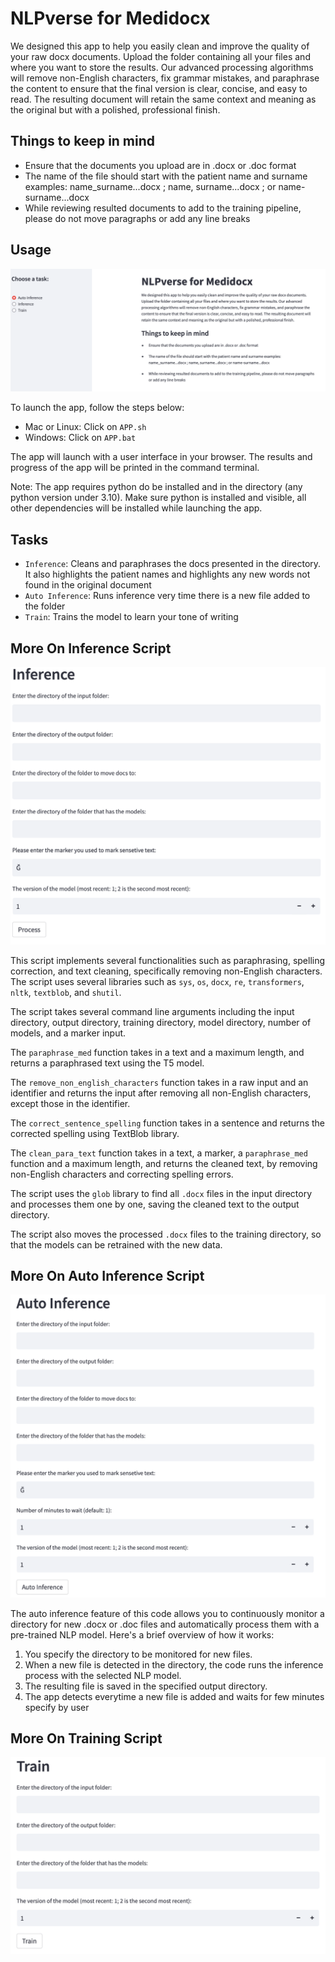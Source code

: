 # NLPverse for Medidocx

We designed this app to help you easily clean and improve the quality of your raw docx documents. Upload the folder containing all your files and where you want to store the results. Our advanced processing algorithms will remove non-English characters, fix grammar mistakes, and paraphrase the content to ensure that the final version is clear, concise, and easy to read. The resulting document will retain the same context and meaning as the original but with a polished, professional finish.

## Things to keep in mind
- Ensure that the documents you upload are in .docx or .doc format
- The name of the file should start with the patient name and surname examples: name_surname...docx ; name, surname...docx ; or name-surname...docx
- While reviewing resulted documents to add to the training pipeline, please do not move paragraphs or add any line breaks

## Usage

![Header Image](./images/header.png)

To launch the app, follow the steps below:

- Mac or Linux: Click on `APP.sh`
- Windows: Click on `APP.bat`

The app will launch with a user interface in your browser. The results and progress of the app will be printed in the command terminal.

Note: The app requires python do be installed and in the directory (any python version under 3.10). Make sure python is installed and visible, all other dependencies will be installed while launching the app.

## Tasks
- `Inference`: Cleans and paraphrases the docs presented in the directory. It also highlights the patient names and highlights any new words not found in the original document
- `Auto Inference`: Runs inference very time there is a new file added to the folder  
- `Train`: Trains the model to learn your tone of writing

## More On Inference Script

![Inference Page](./images/inference.png)

This script implements several functionalities such as paraphrasing, spelling correction, and text cleaning, specifically removing non-English characters. The script uses several libraries such as `sys`, `os`, `docx`, `re`, `transformers`, `nltk`, `textblob`, and `shutil`.

The script takes several command line arguments including the input directory, output directory, training directory, model directory, number of models, and a marker input.

The `paraphrase_med` function takes in a text and a maximum length, and returns a paraphrased text using the T5 model. 

The `remove_non_english_characters` function takes in a raw input and an identifier and returns the input after removing all non-English characters, except those in the identifier.

The `correct_sentence_spelling` function takes in a sentence and returns the corrected spelling using TextBlob library.

The `clean_para_text` function takes in a text, a marker, a `paraphrase_med` function and a maximum length, and returns the cleaned text, by removing non-English characters and correcting spelling errors.

The script uses the `glob` library to find all `.docx` files in the input directory and processes them one by one, saving the cleaned text to the output directory.

The script also moves the processed `.docx` files to the training directory, so that the models can be retrained with the new data.

## More On Auto Inference Script

![Inference Page](./images/auto.png)

The auto inference feature of this code allows you to continuously monitor a directory for new .docx or .doc files and automatically process them with a pre-trained NLP model. Here's a brief overview of how it works:

1. You specify the directory to be monitored for new files.
2. When a new file is detected in the directory, the code runs the inference process with the selected NLP model.
3. The resulting file is saved in the specified output directory.
4. The app detects everytime a new file is added and waits for few minutes specify by user

## More On Training Script

![Inference Page](./images/train.png)
